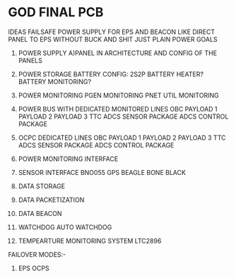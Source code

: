 # GOD FINAL PCB
IDEAS
FAILSAFE POWER SUPPLY FOR EPS AND BEACON LIKE DIRECT PANEL TO EPS WITHOUT BUCK AND SHIT JUST PLAIN POWER 
GOALS
1. POWER SUPPLY
	A)PANEL IN 
		ARCHITECTURE AND CONFIG OF THE PANELS
		
2. POWER STORAGE
	BATTERY CONFIG: 2S2P
	BATTERY HEATER?
	BATTERY MONITORING?
	
3. POWER MONITORING
	PGEN MONITORING
	PNET UTIL MONITORING
4. POWER BUS WITH DEDICATED MONITORED LINES
	OBC
	PAYLOAD 1
	PAYLOAD 2
	PAYLOAD 3
	TTC 
	ADCS SENSOR PACKAGE
	ADCS CONTROL PACKAGE
	
5. OCPC DEDICATED LINES
	OBC
	PAYLOAD 1
	PAYLOAD 2
	PAYLOAD 3
	TTC 
	ADCS SENSOR PACKAGE
	ADCS CONTROL PACKAGE
6. POWER MONITORING INTERFACE
7. SENSOR INTERFACE
	BNO055
	GPS
	BEAGLE BONE BLACK
	
8. DATA STORAGE
9. DATA PACKETIZATION
10. DATA BEACON
11. WATCHDOG
	AUTO WATCHDOG
12. TEMPEARTURE MONITORING SYSTEM
	LTC2896

FAILOVER MODES:-
1. EPS OCPS

